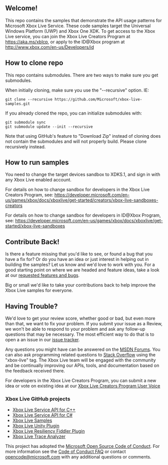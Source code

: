 ## Welcome!

This repo contains the samples that demonstrate the API usage patterns for Microsoft Xbox Live Service.
These code samples target the Universal Windows Platform (UWP) and Xbox One XDK.
To get access to the Xbox Live service, you can join the Xbox Live Creators Program at https://aka.ms/xblcp, or apply to the ID@Xbox program at http://www.xbox.com/en-us/Developers/id

## How to clone repo

This repo contains submodules.  There are two ways to make sure you get submodules.

When initially cloning, make sure you use the "--recursive" option. IE:

    git clone --recursive https://github.com/Microsoft/xbox-live-samples.git

If you already cloned the repo, you can initialize submodules with:

    git submodule sync
    git submodule update --init --recursive

Note that using GitHub's feature to "Download Zip" instead of cloning does not contain the submodules and will not properly build.  Please clone recursively instead.

## How to run samples

You need to change the target devices sandbox to XDKS.1, and sign in with any Xbox Live enabled account.

For details on how to change sandbox for developers in the Xbox Live Creators Program, see: https://developer.microsoft.com/en-us/games/xbox/docs/xboxlive/get-started/creators/xbox-live-sandboxes-creators

For details on how to change sandbox for developers in ID@Xbox Program, see:
https://developer.microsoft.com/en-us/games/xbox/docs/xboxlive/get-started/xbox-live-sandboxes


## Contribute Back!

Is there a feature missing that you'd like to see, or found a bug that you have a fix for? Or do you have an idea or just interest in helping out in building the samples? Let us know and we'd love to work with you. For a good starting point on where we are headed and feature ideas, take a look at our [requested features and bugs](https://github.com/Microsoft/xbox-live-samples/issues).  

Big or small we'd like to take your contributions back to help improve the Xbox Live samples for everyone.

## Having Trouble?

We'd love to get your review score, whether good or bad, but even more than that, we want to fix your problem. If you submit your issue as a Review, we won't be able to respond to your problem and ask any follow-up questions that may be necessary. The most efficient way to do that is to open a an issue in our [issue tracker](https://github.com/Microsoft/xbox-live-samples/issues).  

Any questions you might have can be answered on the [MSDN Forums](https://social.msdn.microsoft.com/Forums/en-US/home?forum=xboxlivedev).  You can also ask programming related questions to [Stack Overflow](http://stackoverflow.com/questions/tagged/xbox-live) using the "xbox-live" tag.  The Xbox Live team will be engaged with the community and be continually improving our APIs, tools, and documentation based on the feedback received there.  

For developers in the Xbox Live Creators Program, you can submit a new idea or vote on existing idea at our [Xbox Live Creators Program User Voice](https://aka.ms/xblcpuv)

### Xbox Live GitHub projects
*   [Xbox Live Service API for C++](https://github.com/Microsoft/xbox-live-api)
*   [Xbox Live Service API for C#](https://github.com/Microsoft/xbox-live-api-csharp)
*   [Xbox Live Samples](https://github.com/Microsoft/xbox-live-samples)
*   [Xbox Live Unity Plugin](https://github.com/Microsoft/xbox-live-unity-plugin)
*   [Xbox Live Resiliency Fiddler Plugin](https://github.com/Microsoft/xbox-live-resiliency-fiddler-plugin)
*   [Xbox Live Trace Analyzer](https://github.com/Microsoft/xbox-live-trace-analyzer)

This project has adopted the [Microsoft Open Source Code of Conduct](https://opensource.microsoft.com/codeofconduct/). For more information see the [Code of Conduct FAQ](https://opensource.microsoft.com/codeofconduct/faq/) or contact [opencode@microsoft.com](mailto:opencode@microsoft.com) with any additional questions or comments.
